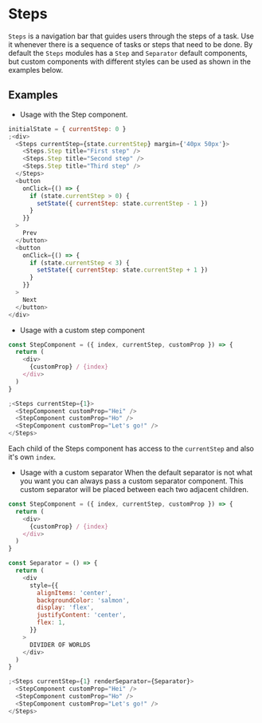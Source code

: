 # Steps

`Steps` is a navigation bar that guides users through the steps of a task. Use it whenever there is a sequence of tasks or steps that need to be done. By default the `Steps` modules has a `Step` and `Separator` default components, but custom components with different styles can be used as shown in the examples below.

## Examples

- Usage with the Step component.

```js
initialState = { currentStep: 0 }
;<div>
  <Steps currentStep={state.currentStep} margin={'40px 50px'}>
    <Steps.Step title="First step" />
    <Steps.Step title="Second step" />
    <Steps.Step title="Third step" />
  </Steps>
  <button
    onClick={() => {
      if (state.currentStep > 0) {
        setState({ currentStep: state.currentStep - 1 })
      }
    }}
  >
    Prev
  </button>
  <button
    onClick={() => {
      if (state.currentStep < 3) {
        setState({ currentStep: state.currentStep + 1 })
      }
    }}
  >
    Next
  </button>
</div>
```

- Usage with a custom step component

```js
const StepComponent = ({ index, currentStep, customProp }) => {
  return (
    <div>
      {customProp} / {index}
    </div>
  )
}

;<Steps currentStep={1}>
  <StepComponent customProp="Hei" />
  <StepComponent customProp="Ho" />
  <StepComponent customProp="Let's go!" />
</Steps>
```

Each child of the Steps component has access to the `currentStep` and also it's own `index`.

- Usage with a custom separator
  When the default separator is not what you want you can always pass a custom separator component. This custom separator will be placed between each two adjacent children.

```js
const StepComponent = ({ index, currentStep, customProp }) => {
  return (
    <div>
      {customProp} / {index}
    </div>
  )
}

const Separator = () => {
  return (
    <div
      style={{
        alignItems: 'center',
        backgroundColor: 'salmon',
        display: 'flex',
        justifyContent: 'center',
        flex: 1,
      }}
    >
      DIVIDER OF WORLDS
    </div>
  )
}

;<Steps currentStep={1} renderSeparator={Separator}>
  <StepComponent customProp="Hei" />
  <StepComponent customProp="Ho" />
  <StepComponent customProp="Let's go!" />
</Steps>
```

